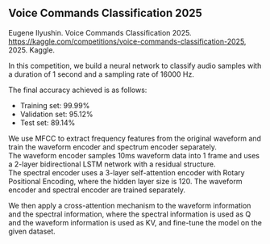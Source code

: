 ## Voice Commands Classification 2025

Eugene Ilyushin. Voice Commands Classification 2025. https://kaggle.com/competitions/voice-commands-classification-2025, 2025. Kaggle.

In this competition, we build a neural network to classify audio samples with a duration of 1 second and a sampling rate of 16000 Hz.

The final accuracy achieved is as follows:
- Training set: 99.99%
- Validation set: 95.12%
- Test set: 89.14%

We use MFCC to extract frequency features from the original waveform and train the waveform encoder and spectrum encoder separately.  
The waveform encoder samples 10ms waveform data into 1 frame and uses a 2-layer bidirectional LSTM network with a residual structure.  
The spectral encoder uses a 3-layer self-attention encoder with Rotary Positional Encoding, where the hidden layer size is 120.
The waveform encoder and spectral encoder are trained separately.

We then apply a cross-attention mechanism to the waveform information and the spectral information, where the spectral information is used as Q and the waveform information is used as KV, and fine-tune the model on the given dataset.